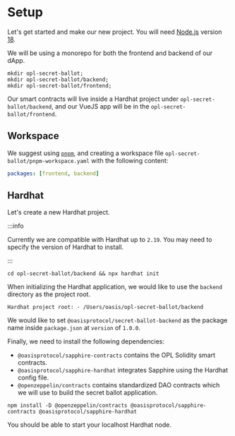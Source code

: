 # Setup

Let's get started and make our new project. You will need [Node.js](https://nodejs.org/en/download)
version [18](https://nodejs.org/en/blog/announcements/v18-release-announce).

We will be using a monorepo for both the frontend and backend of our dApp.

```shell
mkdir opl-secret-ballot;
mkdir opl-secret-ballot/backend;
mkdir opl-secret-ballot/frontend;
```

Our smart contracts will live inside a Hardhat project under
`opl-secret-ballot/backend`, and our VueJS app will be in the
`opl-secret-ballot/frontend`.

## Workspace

We suggest using [`pnpm`](https://pnpm.io/motivation), and creating a workspace
file `opl-secret-ballot/pnpm-workspace.yaml` with the following content:

```yaml
packages: [frontend, backend]
```

## Hardhat

Let's create a new Hardhat project.

:::info

Currently we are compatible with Hardhat up to `2.19`. You may need to
specify the version of Hardhat to install.

:::

```shell
cd opl-secret-ballot/backend && npx hardhat init
```

When initializing the Hardhat application, we would like to use the `backend`
directory as the project root.

```shell
Hardhat project root: · /Users/oasis/opl-secret-ballot/backend
```

We would like to set `@oasisprotocol/secret-ballot-backend` as the package name
inside `package.json` at `version` of `1.0.0`.

Finally, we need to install the following dependencies:

- `@oasisprotocol/sapphire-contracts` contains the OPL Solidity smart contracts.
- `@oasisprotocol/sapphire-hardhat` integrates Sapphire using the Hardhat
config file.
- `@openzeppelin/contracts` contains standardized DAO contracts which we will
use to build the secret ballot application.

```shell npm2yarn
npm install -D @openzeppelin/contracts @oasisprotocol/sapphire-contracts @oasisprotocol/sapphire-hardhat
```

You should be able to start your localhost Hardhat node.
